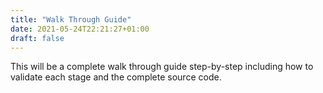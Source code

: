 ```yaml
---
title: "Walk Through Guide"
date: 2021-05-24T22:21:27+01:00
draft: false
---
```


This will be a complete walk through guide step-by-step including how to validate each stage and the complete source code.